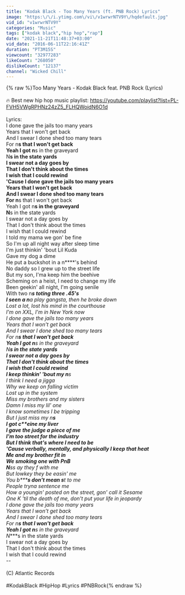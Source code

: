 ```yaml
---
title: "Kodak Black - Too Many Years (ft. PNB Rock) Lyrics"
image: "https:\/\/i.ytimg.com\/vi\/v1wrwrNTV9Y\/hqdefault.jpg"
vid_id: "v1wrwrNTV9Y"
categories: "Music"
tags: ["kodak black","hip hop","rap"]
date: "2021-11-21T11:48:37+03:00"
vid_date: "2016-06-11T22:16:41Z"
duration: "PT3M15S"
viewcount: "32977283"
likeCount: "268050"
dislikeCount: "12137"
channel: "Wicked Chill"
---
```

{% raw %}Too Many Years - Kodak Black feat. PNB Rock (Lyrics)<br /><br />🔥 Best new hip hop music playlist: <a rel="nofollow" target="blank" href="https://youtube.com/playlist?list=PL-FVH5VWgRPHNz24zZ5_FLHQWoidN6O1d">https://youtube.com/playlist?list=PL-FVH5VWgRPHNz24zZ5_FLHQWoidN6O1d</a><br /><br />Lyrics:<br />I done gave the jails too many years<br />Years that I won't get back<br />And I swear I done shed too many tears<br />For n****s that I won't get back<br />Yeah I got n****s in the graveyard<br />N****s in the state yards<br />I swear not a day goes by<br />That I don't think about the times<br />I wish that I could rewind<br />'Cause I done gave the jails too many years<br />Years that I won't get back<br />And I swear I done shed too many tears<br />For n****s that I won't get back<br />Yeah I got n****s in the graveyard<br />N****s in the state yards<br />I swear not a day goes by<br />That I don't think about the times<br />I wish that I could rewind<br />I told my mama we gon' be fine<br />So I'm up all night way after sleep time<br />I'm just thinkin' 'bout Lil Kuda<br />Gave my dog a dime<br />He put a buckshot in a n****'s behind<br />No daddy so I grew up to the street life<br />But my son, I'ma keep him the beehive<br />Scheming on a heist, I need to change my life<br />Been geekin' all night, I'm going senile<br />With two n****s toting three .45's<br />I seen a n***a play gangsta, then he broke down<br />Lost a lot, lost his mind in the courthouse<br />I'm on XXL, I'm in New York now<br />I done gave the jails too many years<br />Years that I won't get back<br />And I swear I done shed too many tears<br />For n****s that I won't get back<br />Yeah I got n****s in the graveyard<br />N****s in the state yards<br />I swear not a day goes by<br />That I don't think about the times<br />I wish that I could rewind<br />I keep thinkin' 'bout my n****s<br />I think I need a jigga<br />Why we keep on falling victim<br />Lost up in the system<br />Miss my brothers and my sisters<br />Damn I miss my lil' one<br />I know sometimes I be tripping<br />But I just miss my n****s<br />I got c**eine my liver<br />I gave the judge a piece of me<br />I'm too street for the industry<br />But I think that's where I need to be<br />'Cause verbally, mentally, and physically I keep that heat<br />Me and my brother fit in<br />We smoking one with PnB<br />N****ss ay they f with me<br />But lowkey they be easin' me<br />You b*****s don't mean s**t to me<br />People tryna sentence me<br />How a youngin' posted on the street, gon' call it Sesame<br />One K 'til the death of me, don't put your life in jeopardy<br />I done gave the jails too many years<br />Years that I won't get back<br />And I swear I done shed too many tears<br />For n****s that I won't get back<br />Yeah I got n****s in the graveyard<br />N****s in the state yards<br />I swear not a day goes by<br />That I don't think about the times<br />I wish that I could rewind<br />--<br /><br />(C) Atlantic Records <br /><br />#KodakBlack #HipHop #Lyrics #PNBRock{% endraw %}

